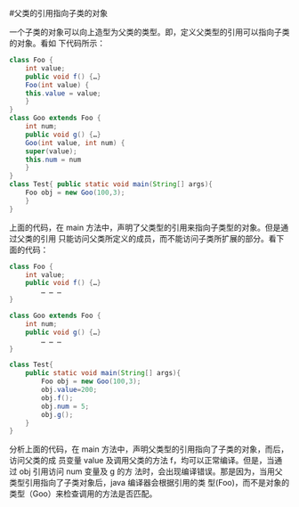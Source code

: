 #父类的引用指向子类的对象

一个子类的对象可以向上造型为父类的类型。即，定义父类型的引用可以指向子类的对象。看如下代码所示：
```java
class Foo {
    int value;
    public void f() {…}
    Foo(int value) {
    this.value = value;
    }
}
class Goo extends Foo {
    int num;
    public void g() {…}
    Goo(int value, int num) {
    super(value);
    this.num = num
    }
}
class Test{ public static void main(String[] args){
    Foo obj = new Goo(100,3);
    }
}
```
上面的代码，在 main 方法中，声明了父类型的引用来指向子类型的对象。但是通过父类的引用
只能访问父类所定义的成员，而不能访问子类所扩展的部分。看下面的代码：
```java
class Foo {
    int value;
    public void f() {…}
        … … …
}

class Goo extends Foo {
    int num;
    public void g() {…}
        … … …
}

class Test{
    public static void main(String[] args){
        Foo obj = new Goo(100,3);
        obj.value=200;
        obj.f();
        obj.num = 5;
        obj.g();
    }
}
```
分析上面的代码，在 main 方法中，声明父类型的引用指向了子类的对象，而后，访问父类的成
员变量 value 及调用父类的方法 f，均可以正常编译。但是，当通过 obj 引用访问 num 变量及 g 的方
法时，会出现编译错误。那是因为，当用父类型引用指向了子类对象后，java 编译器会根据引用的类
型(Foo)，而不是对象的类型（Goo）来检查调用的方法是否匹配。